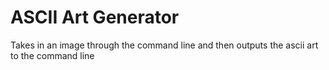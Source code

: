 # ASCII Art Generator

Takes in an image through the command line and then outputs the ascii art to the command line
